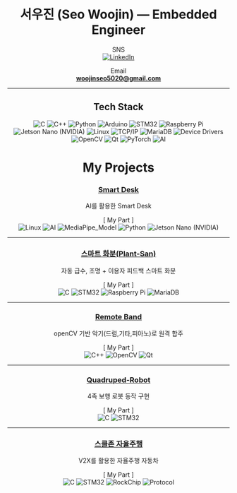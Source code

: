<div align="center">
  
# 서우진 (Seo Woojin) — Embedded Engineer

SNS  
[![LinkedIn](https://img.shields.io/badge/LinkedIn-0A66C2?style=flat-square&logo=linkedin&logoColor=white)](https://www.linkedin.com/in/woojinseo)  

Email  
**woojinseo5020@gmail.com**

---

<!-- 기술 스택 배지 -->
##  Tech Stack
![C](https://img.shields.io/badge/C-A8B9CC?style=flat-square&logo=c&logoColor=white)
![C++](https://img.shields.io/badge/C++-00599C?style=flat-square&logo=c%2B%2B&logoColor=white)
![Python](https://img.shields.io/badge/Python-3776AB?style=flat-square&logo=python&logoColor=white)
![Arduino](https://img.shields.io/badge/Arduino-00979D?style=flat-square&logo=arduino&logoColor=white)
![STM32](https://img.shields.io/badge/STM32-0076D6?style=flat&logo=STMicroelectronics&logoColor=white) 
![Raspberry Pi](https://img.shields.io/badge/Raspberry_Pi-C51A4A?style=flat-square&logo=raspberrypi&logoColor=white)
![Jetson Nano (NVIDIA)](https://img.shields.io/badge/Jetson_Nano-NVIDIA?style=flat-square&logo=nvidia&logoColor=white)
![Linux](https://img.shields.io/badge/Linux-FCC624?style=flat&logo=linux&logoColor=black)
![TCP/IP](https://img.shields.io/badge/TCP/IP-000000?style=flat&logo=internet-explorer&logoColor=white)
![MariaDB](https://img.shields.io/badge/MariaDB-003545?style=flat-square&logo=mariadb&logoColor=white)
![Device Drivers](https://img.shields.io/badge/Device_Drivers-blue?style=flat-square)
![OpenCV](https://img.shields.io/badge/OpenCV-5C3EE8?style=flat-square&logo=opencv&logoColor=white)
![Qt](https://img.shields.io/badge/Qt-41CD52?style=flat-square&logo=qt&logoColor=white)
![PyTorch](https://img.shields.io/badge/PyTorch-F14E32?style=flat-square&logo=pytorch&logoColor=white)
![AI](https://img.shields.io/badge/AI-FFB86B?style=flat-square)



# My Projects

### [Smart Desk](https://github.com/KimMS-99/Smart-Desk)

AI를 활용한 Smart Desk

[ My Part ]  
![Linux](https://img.shields.io/badge/Linux-FCC624?style=flat&logo=linux&logoColor=black)
![AI](https://img.shields.io/badge/AI-FFB86B?style=flat-square)
![MediaPipe_Model](https://img.shields.io/badge/MediaPipe_Model-000000?style=flat&logo=internet-explorer&logoColor=white)
![Python](https://img.shields.io/badge/Python-3776AB?style=flat-square&logo=python&logoColor=white)
![Jetson Nano (NVIDIA)](https://img.shields.io/badge/Jetson_Nano-NVIDIA?style=flat-square&logo=nvidia&logoColor=white)

---

### [스마트 화분(Plant-San)](https://github.com/wjin08/Plant_San)

자동 급수, 조명 + 이용자 피드백 스마트 화분

[ My Part ]  
![C](https://img.shields.io/badge/C-A8B9CC?style=flat-square&logo=C&logoColor=white)
![STM32](https://img.shields.io/badge/STM32-03234B?style=flat-square&logo=stmicroelectronics&logoColor=white)
![Raspberry Pi](https://img.shields.io/badge/Raspberry%20Pi-A22846?style=flat-square&logo=raspberrypi&logoColor=white)
![MariaDB](https://img.shields.io/badge/MariaDB-003545?style=flat-square&logo=mariadb&logoColor=white)

---

### [Remote Band](https://github.com/Woojin5020/intel_7_openCV_mini_project_Remote_Band)

openCV 기반 악기(드럼,기타,피아노)로 원격 합주

[ My Part ]  
![C++](https://img.shields.io/badge/C++-00599C?style=flat-square&logo=c%2B%2B&logoColor=white)
![OpenCV](https://img.shields.io/badge/OpenCV-5C3EE8?style=flat-square&logo=opencv&logoColor=white)
![Qt](https://img.shields.io/badge/Qt-41CD52?style=flat-square&logo=qt&logoColor=white)

---

### [Quadruped-Robot](https://github.com/Woojin5020/Quadruped-Robot) 

4족 보행 로봇 동작 구현

[ My Part ]  
![C](https://img.shields.io/badge/C-A8B9CC?style=flat-square&logo=c&logoColor=white)
![STM32](https://img.shields.io/badge/STM32-0076D6?style=flat&logo=STMicroelectronics&logoColor=white)

---

### [스쿨존 자율주행](https://github.com/whdtjr/autonomous-driving-project)

V2X를 활용한 자율주행 자동차

[ My Part ]  
![C](https://img.shields.io/badge/C-A8B9CC?style=flat-square&logo=c&logoColor=white)
![STM32](https://img.shields.io/badge/STM32-0076D6?style=flat&logo=STMicroelectronics&logoColor=white)
![RockChip](https://img.shields.io/badge/Rock_5B(RK3588)-41CD52?style=flat&logo=internet-explorer&logoColor=white)
![Protocol](https://img.shields.io/badge/CAN2.0_B-000000?style=flat&logo=internet-explorer&logoColor=white)
